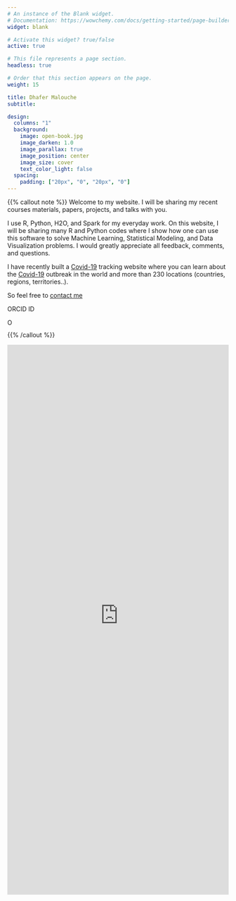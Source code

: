 ```yaml
---
# An instance of the Blank widget.
# Documentation: https://wowchemy.com/docs/getting-started/page-builder/
widget: blank

# Activate this widget? true/false
active: true

# This file represents a page section.
headless: true

# Order that this section appears on the page.
weight: 15

title: Dhafer Malouche
subtitle:

design:
  columns: "1"
  background:
    image: open-book.jpg
    image_darken: 1.0
    image_parallax: true
    image_position: center
    image_size: cover
    text_color_light: false
  spacing:
    padding: ["20px", "0", "20px", "0"]
---
```




{{% callout note %}}
Welcome to my website. I will be sharing my recent courses materials, papers, projects, and talks with you. 

I use R, Python, H2O, and Spark for my everyday work. On this website, I will be sharing many R and Python codes where I show how one can use this software to solve Machine Learning, Statistical Modeling, and Data Visualization problems. I would greatly appreciate all feedback, comments, and questions.

I have recently built a [Covid-19](https://www.covidradar24.org/web/dhafer.malouche/home) tracking website where you can learn about the [Covid-19](https://www.covidradar24.org/web/dhafer.malouche/home) outbreak in the world and more than 230 locations (countries, regions, territories..).



So feel free to [contact me](mailto:dhafer.malouche@aucegypt.edu)

ORCID ID 

<div itemscope itemtype="https://schema.org/Person"><a itemprop="sameAs" content="https://orcid.org/0000-0002-0494-7141" href="https://orcid.org/0000-0002-0494-7141" target="orcid.widget" rel="me noopener noreferrer" style="vertical-align:top;"><img src="https://orcid.org/sites/default/files/images/orcid_16x16.png" style="width:1em;margin-right:.5em;" alt="ORCID iD icon"></a></div>


{{% /callout %}}






<iframe frameborder="0" src="https://dn4endu7vds8m.cloudfront.net/worldcovid.html" width="100%" height="1250" scrolling="no" frameborder="0" allowtransparency="true">
</iframe>
